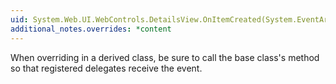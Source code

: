```yaml
---
uid: System.Web.UI.WebControls.DetailsView.OnItemCreated(System.EventArgs)
additional_notes.overrides: *content
---
```


<p>When overriding <xref href="System.Web.UI.WebControls.DetailsView.OnItemCreated(System.EventArgs)"></xref> in a derived class, be sure to call the base class's <xref href="System.Web.UI.WebControls.DetailsView.OnItemCreated(System.EventArgs)"></xref> method so that registered delegates receive the event.</p>


